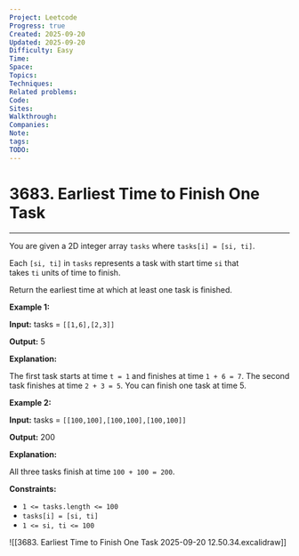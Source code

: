 ```yaml
---
Project: Leetcode
Progress: true
Created: 2025-09-20
Updated: 2025-09-20
Difficulty: Easy
Time:
Space:
Topics:
Techniques:
Related problems:
Code:
Sites:
Walkthrough:
Companies:
Note:
tags:
TODO:
---
```

# 3683. Earliest Time to Finish One Task
---
You are given a 2D integer array `tasks` where `tasks[i] = [si, ti]`.

Each `[si, ti]` in `tasks` represents a task with start time `si` that takes `ti` units of time to finish.

Return the earliest time at which at least one task is finished.

**Example 1:**

**Input:** tasks = `[[1,6],[2,3]]`

**Output:** 5

**Explanation:**

The first task starts at time `t = 1` and finishes at time `1 + 6 = 7`. The second task finishes at time `2 + 3 = 5`. You can finish one task at time 5.

**Example 2:**

**Input:** tasks = `[[100,100],[100,100],[100,100]]`

**Output:** 200

**Explanation:**

All three tasks finish at time `100 + 100 = 200`.

**Constraints:**

- `1 <= tasks.length <= 100`
- `tasks[i] = [si, ti]`
- `1 <= si, ti <= 100`


![[3683. Earliest Time to Finish One Task 2025-09-20 12.50.34.excalidraw]]